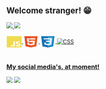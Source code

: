 ## Welcome stranger! 😁

 <div>
   <a href="https://github.com/mathLheiro">
   <img height="180em" src="https://github-readme-stats.vercel.app/api?username=mathLheiro&show_icons=true&theme=tokyonight&include_all_commits=true&count_private=true"/>
   <img height="180em" src="https://github-readme-stats.vercel.app/api/top-langs/?username=mathLheiro&layout=compact&langs_count=6&theme=tokyonight"/>
</div>
    
<div style="display: inline_block"><br>
  <img align="center" alt="Js" height="30" width="40" src="https://raw.githubusercontent.com/devicons/devicon/master/icons/javascript/javascript-plain.svg">
  <img align="center" alt="HTML" height="30" width="40" src="https://raw.githubusercontent.com/devicons/devicon/master/icons/html5/html5-original.svg">
  <img align="center" alt="CSS" height="30" width="40" src="https://raw.githubusercontent.com/devicons/devicon/master/icons/css3/css3-original.svg">
  <img align="center" alt="CSS" height="30" width="40" src="https://cdn.jsdelivr.net/gh/devicons/devicon@latest/icons/csharp/csharp-original.svg">
</div>
 
<br>
 
### My social media's, at moment!
 
<div> 
  <a href="https://www.instagram.com/matheuscavalheiro25/" target="_blank"><img src="https://img.shields.io/badge/-Instagram-%23E4405F?style=for-the-badge&logo=instagram&logoColor=white" target="_blank"></a> 
  <a href = "mailto:sdalexandre526@gmail.com"><img src="https://img.shields.io/badge/-Gmail-%23333?style=for-the-badge&logo=gmail&logoColor=white" target="_blank"></a>
  
